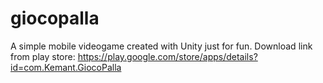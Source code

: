 # giocopalla
A simple mobile videogame created with Unity just for fun.
Download link from play store: https://play.google.com/store/apps/details?id=com.Kemant.GiocoPalla